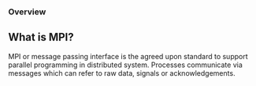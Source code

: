 ### Overview

## What is MPI?

MPI or message passing interface is the agreed upon standard to support parallel programming in distributed system. Processes communicate via messages which can refer to raw data, signals or acknowledgements.
